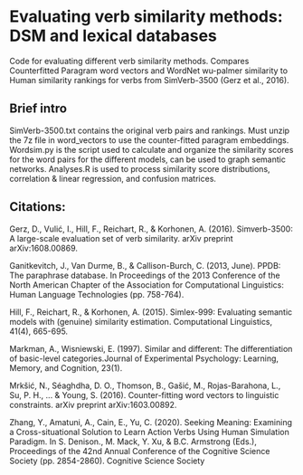 # Evaluating verb similarity methods: DSM and lexical databases
Code for evaluating different verb similarity methods.
Compares Counterfitted Paragram word vectors and WordNet wu-palmer similarity to Human similarity rankings for verbs from SimVerb-3500 (Gerz et al., 2016).

## Brief intro
SimVerb-3500.txt contains the original verb pairs and rankings. Must unzip the 7z file in word_vectors to use the counter-fitted paragram embeddings. Wordsim.py is the script used to calculate and organize the similarity scores for the word pairs for the different models, can be used to graph semantic networks. Analyses.R is used to process similarity score distributions, correlation & linear regression, and confusion matrices.


## Citations:

Gerz, D., Vulić, I., Hill, F., Reichart, R., & Korhonen, A. (2016). Simverb-3500: A large-scale evaluation set of verb similarity. arXiv preprint arXiv:1608.00869.

Ganitkevitch, J., Van Durme, B., & Callison-Burch, C. (2013, June). PPDB: The paraphrase database. In Proceedings of the 2013 Conference of the North American Chapter of the Association for Computational Linguistics: Human Language Technologies (pp. 758-764).

Hill, F., Reichart, R., & Korhonen, A. (2015). Simlex-999: Evaluating semantic models with (genuine) similarity estimation. Computational Linguistics, 41(4), 665-695.

Markman, A., Wisniewski, E. (1997).  Similar and different: The differentiation of basic-level categories.Journal of Experimental Psychology:  Learning, Memory, and Cognition, 23(1).

Mrkšić, N., Séaghdha, D. O., Thomson, B., Gašić, M., Rojas-Barahona, L., Su, P. H., ... & Young, S. (2016). Counter-fitting word vectors to linguistic constraints. arXiv preprint arXiv:1603.00892.

Zhang, Y., Amatuni, A., Cain, E., Yu, C. (2020). Seeking Meaning: Examining a Cross-situational Solution to Learn Action Verbs Using Human Simulation Paradigm. In S. Denison., M. Mack, Y. Xu, & B.C. Armstrong (Eds.), Proceedings of the 42nd Annual Conference of the Cognitive Science Society (pp. 2854-2860). Cognitive Science Society

